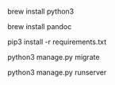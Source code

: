 brew install python3

brew install pandoc

pip3 install -r requirements.txt

python3 manage.py migrate

python3 manage.py runserver
